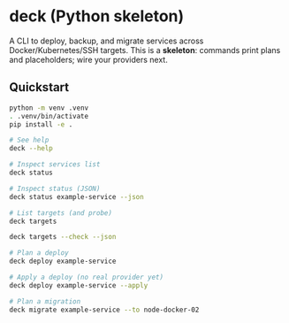 # deck (Python skeleton)

A CLI to deploy, backup, and migrate services across Docker/Kubernetes/SSH targets. This is a **skeleton**: commands print plans and placeholders; wire your providers next.

## Quickstart

```bash
python -m venv .venv
. .venv/bin/activate
pip install -e .

# See help
deck --help

# Inspect services list
deck status

# Inspect status (JSON)
deck status example-service --json

# List targets (and probe)
deck targets

deck targets --check --json

# Plan a deploy
deck deploy example-service

# Apply a deploy (no real provider yet)
deck deploy example-service --apply

# Plan a migration
deck migrate example-service --to node-docker-02